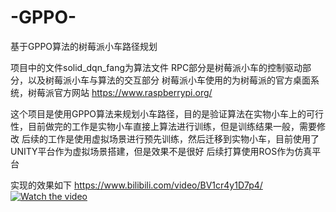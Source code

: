 # -GPPO-
基于GPPO算法的树莓派小车路径规划

项目中的文件solid_dqn_fang为算法文件
RPC部分是树莓派小车的控制驱动部分，以及树莓派小车与算法的交互部分
树莓派小车使用的为树莓派的官方桌面系统，树莓派官方网站
https://www.raspberrypi.org/

这个项目是使用GPPO算法来规划小车路径，目的是验证算法在实物小车上的可行性，目前做完的工作是实物小车直接上算法进行训练，但是训练结果一般，需要修改
后续的工作是使用虚拟场景进行预先训练，然后迁移到实物小车，目前使用了UNITY平台作为虚拟场景搭建，但是效果不是很好
后续打算使用ROS作为仿真平台

实现的效果如下
https://www.bilibili.com/video/BV1cr4y1D7p4/
[![Watch the video](https://raw.github.com/GabLeRoux/WebMole/master/ressources/WebMole_Youtube_Video.png)](https://www.bilibili.com/video/BV1cr4y1D7p4/)
